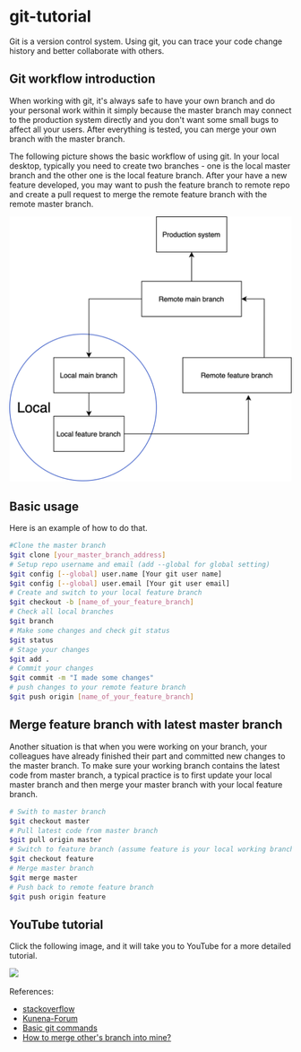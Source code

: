 # git-tutorial

Git is a version control system. Using git, you can trace your code change history and better collaborate with others.

## Git workflow introduction

When working with git, it's always safe to have your own branch and do your personal work within it simply because the master branch may connect to the production system directly and you don't want some small bugs to affect all your users. After everything is tested, you can merge your own branch with the
master branch.

The following picture shows the basic workflow of using git. In your local desktop, typically you need to create two branches - one is the local master branch and the other one is the local feature branch. After your have a new feature developed, you may want to push the feature branch to remote repo and create a pull request to merge the remote feature branch with the remote master branch.

![git_workflow](https://raw.githubusercontent.com/MeasureSpace/git-tutorial/main/git.png)

## Basic usage

Here is an example of how to do that.

```bash
#Clone the master branch
$git clone [your_master_branch_address]
# Setup repo username and email (add --global for global setting)
$git config [--global] user.name [Your git user name]
$git config [--global] user.email [Your git user email]
# Create and switch to your local feature branch
$git checkout -b [name_of_your_feature_branch]
# Check all local branches
$git branch
# Make some changes and check git status
$git status
# Stage your changes
$git add .
# Commit your changes
$git commit -m "I made some changes"
# push changes to your remote feature branch
$git push origin [name_of_your_feature_branch]
```
## Merge feature branch with latest master branch
Another situation is that when you were working on your branch, your colleagues have already finished their part and committed new changes to the master branch. To make sure your working branch contains the latest code from master branch, a typical practice is to first update your local master branch and then merge your master branch with your local feature branch.

```bash
# Swith to master branch
$git checkout master
# Pull latest code from master branch
$git pull origin master
# Switch to feature branch (assume feature is your local working branch name)
$git checkout feature
# Merge master branch
$git merge master
# Push back to remote feature branch
$git push origin feature
```

## YouTube tutorial

Click the following image, and it will take you to YouTube for a more detailed tutorial.

[![](http://img.youtube.com/vi/gEJu9CXm6Xc/0.jpg)](http://www.youtube.com/watch?v=gEJu9CXm6Xc "")

References:

* [stackoverflow](https://stackoverflow.com/questions/5601931/what-is-the-best-and-safest-way-to-merge-a-git-branch-into-master)
* [Kunena-Forum](https://github.com/Kunena/Kunena-Forum/wiki/Create-a-new-branch-with-git-and-manage-branches)
* [Basic git commands](https://confluence.atlassian.com/bitbucketserver/basic-git-commands-776639767.html)
* [How to merge other's branch into mine?](http://stackoverflow.com/questions/11582894/how-do-i-merge-another-developers-branch-into-mine)
